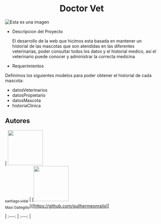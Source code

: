 <h1 align="center"> Doctor Vet </h1>

![Esta es una imagen](https://i2.wp.com/zoovetesmipasion.com/wp-content/uploads/2017/10/veterinario-.jpg?fit=712%2C350)

* Descripcion del Proyecto
  
  El desarrollo de la web que hicimos esta basada en mantener un historial de las mascotas que son atendidas en las diferentes veterinarias, poder consultar todos los  datos y el historial medico, asi el veterinario puede conocer y administrar la correcta medicina

 * Requerimientos
 
  Definimos los siguientes modelos para poder obtener el historial de cada mascota:
  - datosVeterinarios
  - datosPropietario
  - datosMascota
  - historiaClinica
  
## Autores

| [<img src="https://avatars.githubusercontent.com/u/37356058?v=4" width=115><br><sub>santiago vidal</sub>](https://github.com/camilafernanda) |  [<img src="https://avatars.githubusercontent.com/u/71970858?v=4" width=115><br><sub>Maxi Gallegillo</sub>]([https://github.com/guilhermeonrails]|

| :---: | :---: | 
